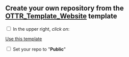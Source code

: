 
## Create your own repository from the [OTTR_Template_Website](https://github.com/jhudsl/OTTR_Template_Website) template

<input type="checkbox">  In the upper right, _click on_: <div class = "github_button"> <a href="https://github.com/new?template_name=OTTR_Template_Website"> Use this template</a></div>

<input type="checkbox">  Set your repo to "**Public**"
